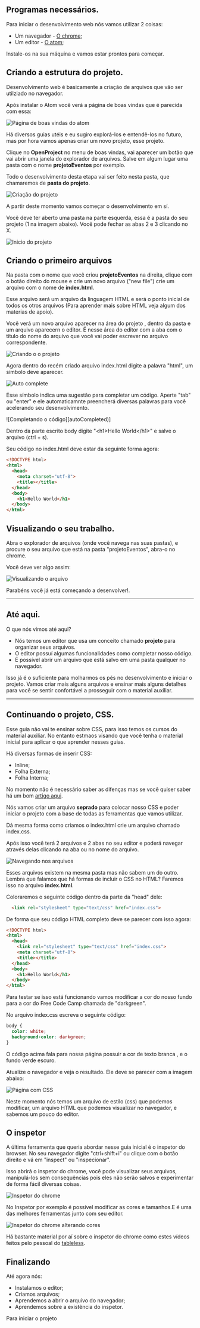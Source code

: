 ## Programas necessários.

Para iniciar o desenvolvimento web nós vamos utilizar 2 coisas:

* Um navegador - [O chrome](https://www.google.com/chrome/browser/desktop/);
* Um editor - [O atom](https://atom.io/);

Instale-os na sua máquina e vamos estar prontos para começar.

## Criando a estrutura do projeto.

Desenvolvimento web é basicamente a criação de arquivos que vão ser utilziado no navegador.

Após instalar o Atom você verá a página de boas vindas que é parecida com essa:

![Página de boas vindas do atom][welcome]

[welcome]: welcome.png "Página de boas vindas"

Há diversos guias utéis e eu sugiro explorá-los e entendê-los no futuro, mas por hora vamos apenas criar um novo projeto, esse projeto.

Clique no **OpenProject** no menu de boas vindas, vai aparecer um botão que vai abrir uma janela do explorador de arquivos. Salve em algum lugar uma pasta com o nome **projetoEventos** por exemplo.

Todo o desenvolvimento desta etapa vai ser feito nesta pasta, que chamaremos de **pasta do projeto**.

![Criação do projeto][openProject]

[openProject]: openProject.png "Criação do projeto"

A partir deste momento vamos começar o desenvolvimento em sí.

Você deve ter aberto uma pasta na parte esquerda, essa é a pasta do seu projeto (1 na imagem abaixo). Você pode fechar as abas 2 e 3 clicando no X.

![Inicio do projeto][starting]

[starting]: starting.png "Inicio do projeto"

## Criando o primeiro arquivos

Na pasta com o nome que você criou **projetoEventos** na direita, clique com o botão direito do mouse e crie um novo arquivo ("new file") crie um arquivo com o nome de **index.html**.

Esse arquivo será um arquivo da linguagem HTML e será o ponto inicial de todos os otros arquivos (Para aprender mais sobre HTML veja algum dos materias de apoio).

Você verá um novo arquivo aparecer na área do projeto , dentro da pasta e um arquivo aparecern o editor. É nesse área do editor com a aba com o título do nome do arquivo que você vai poder escrever no arquivo correspondente.

![Criando o o projeto](newFile.gif)

[newFile]: (newFile.gif) "Primeiro arquivo"

Agora dentro do recém criado arquivo index.html digite a palavra "html", um símbolo deve aparecer.

![Auto complete][autoComplete]

[autoComplete]: autoComplete.png "Auto complete"

Esse símbolo indica uma sugestão para completar um código. Aperte "tab" ou "enter" e ele automaticamnte preencherá diversas palavras para você acelerando seu desenvolvimento.

![Completando o código][autoCompleted)]

[autoCompleted]: (autoCompleted.gif) "Completando o código"

Dentro da parte escrito body digite "&lt;h1&gt;Hello World&lt;/h1&gt;" e salve o arquivo (ctrl + s).

Seu código no index.html deve estar da seguinte forma agora:

```html
<!DOCTYPE html>
<html>
  <head>
    <meta charset="utf-8">
    <title></title>
  </head>
  <body>
    <h1>Hello World</h1>
  </body>
</html>
```

## Visualizando o seu trabalho.

Abra o explorador de arquivos (onde você navega nas suas pastas), e procure o seu arquivo que está na pasta "projetoEventos", abra-o no chrome.

Você deve ver algo assim:

![Visualizando o arquivo][openInChrome]

[openInChrome]: openInChrome.gif "Visualizando o arquivo"

Parabéns você já está começando a desenvolver!.

---

## Até aqui.

O que nós vimos até aqui?

* Nós temos um editor que usa um conceito chamado **projeto** para organizar seus arquivos.
* O editor possuí algumas funcionalidades como completar nosso código.
* É possível abrir um arquivo que está salvo em uma pasta qualquer no navegador.

Isso já é o suficiente para molharmos os pés no desenvolvimento e iniciar o projeto. Vamos criar mais alguns arquivos e ensinar mais alguns detalhes para você se sentir confortável a prosseguir com o material auxiliar.

---

## Continuando o projeto, CSS.

Esse guia não vai te ensinar sobre CSS, para isso temos os cursos do material auxiliar. No entanto estmaos visando que você tenha o material inicial para aplicar o que aprender nesses guias.

Há diversas formas de inserir CSS:

* Inline;
* Folha Externa;
* Folha Interna;

No momento não é necessário saber as difenças mas se você quiser saber há um bom [artigo aqui](http://www.maujor.com/tutorial/insetut.php).

Nós vamos criar um arquivo **seprado** para colocar nosso CSS e poder iniciar o projeto com a base de todas as ferramentas que vamos utilizar.

Dá mesma forma como criamos o index.html crie um arquivo chamado index.css.

Após isso você terá 2 arquivos e 2 abas no seu editor e poderá navegar através delas clicando na aba ou no nome do arquivo.

![Navegando nos arquivos][fileNavigation]

[fileNavigation]: fileNavigation.gif "Navegando nos arquivos"

Esses arquivos existem na mesma pasta mas não sabem um do outro. Lembra que falamos que há formas de incluir o CSS no HTML? Faremos isso no arquivo **index.html**.

Coloraremos o seguinte código dentro da parte da "head" dele:

```html
  <link rel="stylesheet" type="text/css" href="index.css">
```

De forma que seu código HTML completo deve se parecer com isso agora:

```html
<!DOCTYPE html>
<html>
  <head>
    <link rel="stylesheet" type="text/css" href="index.css">
    <meta charset="utf-8">
    <title></title>
  </head>
  <body>
    <h1>Hello World</h1>
  </body>
</html>
```

Para testar se isso está funcionando vamos modificar a cor do nosso fundo para a cor do Free Code Camp chamada de "darkgreen".

No arquivo index.css escreva o seguinte código:

```css
body {
  color: white;
  background-color: darkgreen;
}
```

O código acima fala para nossa página possuir a cor de texto branca , e o fundo verde escuro.

Atualize o navegador e veja o resultado. Ele deve se parecer com a imagem abaixo:

![Página com CSS][withCss]

[withCss]: withCss.png "Página com CSS"

Neste momento nós temos um arquivo de estilo (css) que podemos modificar, um arquivo HTML que podemos visualizar no navegador, e sabemos um pouco do editor.

## O inspetor

A última ferramenta que queria abordar nesse guia inicial é o inspetor do browser. No seu navegador digite "ctrl+shift+i" ou clique com o botão direito e vá em "inspect" ou "inspecionar".

Isso abrirá o inspetor do chrome, você pode visualizar seus arquivos, manipulá-los sem consequências pois eles não serão salvos e experimentar de forma fácil diversas coisas.

![Inspetor do chrome][inspect]

[inspect]: inspect.gif "Inspetor do chrome"

No Inspetor por exemplo é possível modificar as cores e tamanhos.E é uma das melhores ferramentas junto com seu editor.

![Inspetor do chrome alterando cores][inspectChangeColor]

[inspectChangeColor]: inspectChangeColor.gif "Inspetor do chrome  alterando cores"

Há bastante material por aí sobre o inspetor do chrome como estes vídeos feitos pelo pessoal do [tableless](
https://tableless.com.br/os-segredos-chrome-devtools/
).

## Finalizando

Até agora nós:
* Instalamos o editor;
* Criamos arquivos;
* Aprendemos a abrir o arquivo do navegador;
* Aprendemos sobre a existência do inspetor.

Para iniciar o projeto
